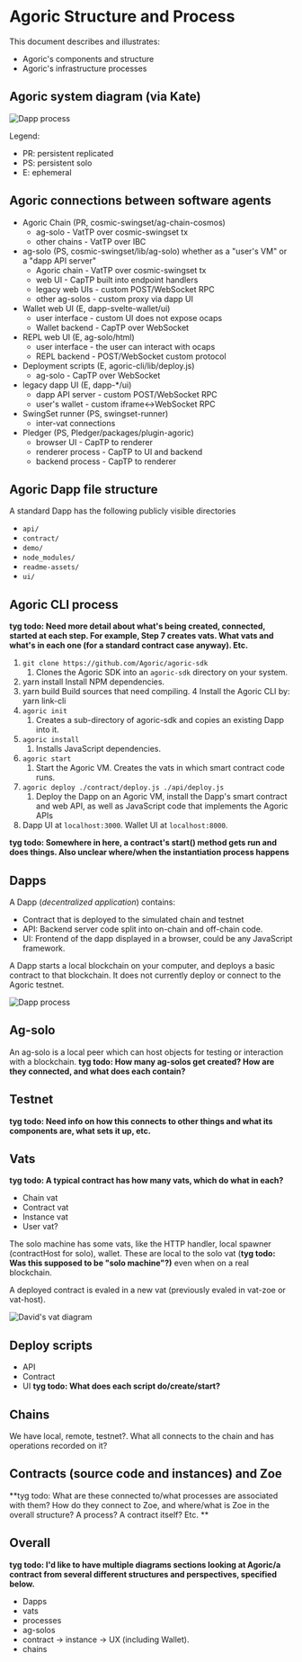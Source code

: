 # Agoric Structure and Process

This document describes and illustrates:
- Agoric's components and structure
- Agoric's infrastructure processes

## Agoric system diagram (via Kate)

![Dapp process](./assets/Agoric%20System%20Diagram.svg)

Legend:
- PR: persistent replicated
- PS: persistent solo 
- E: ephemeral

## Agoric connections between software agents

- Agoric Chain (PR, cosmic-swingset/ag-chain-cosmos)
  - ag-solo - VatTP over cosmic-swingset tx
  - other chains - VatTP over IBC
- ag-solo (PS, cosmic-swingset/lib/ag-solo) whether as a "user's VM" or a "dapp API server"
  - Agoric chain - VatTP over cosmic-swingset tx
  - web UI - CapTP built into endpoint handlers
  - legacy web UIs - custom POST/WebSocket RPC
  - other ag-solos - custom proxy via dapp UI
- Wallet web UI (E, dapp-svelte-wallet/ui)
  - user interface - custom UI does not expose ocaps
  - Wallet backend - CapTP over WebSocket
- REPL web UI (E, ag-solo/html)
  - user interface - the user can interact with ocaps
  - REPL backend - POST/WebSocket custom protocol
- Deployment scripts (E, agoric-cli/lib/deploy.js)
  - ag-solo - CapTP over WebSocket
- legacy dapp UI (E, dapp-*/ui)
  - dapp API server - custom POST/WebSocket RPC
  - user's wallet - custom iframe<->WebSocket RPC
- SwingSet runner (PS, swingset-runner)
  - inter-vat connections
- Pledger (PS, Pledger/packages/plugin-agoric)
  - browser UI - CapTP to renderer
  - renderer process - CapTP to UI and backend
  - backend process - CapTP to renderer

## Agoric Dapp file structure

A standard Dapp has the following publicly visible directories
- `api/`
- `contract/`
- `demo/`
- `node_modules/`
- `readme-assets/`
- `ui/`	

## Agoric CLI process

**tyg todo: Need more detail about what's being created, connected, started
at each step. For example, Step 7 creates vats. What vats and what's in each one
(for a standard contract case anyway). Etc.**
1. `git clone https://github.com/Agoric/agoric-sdk`
   1. Clones the Agoric SDK into an `agoric-sdk` directory on your system.
2. yarn install	Install NPM dependencies.
3. yarn build	Build sources that need compiling. 
4	 Install the Agoric CLI by: yarn link-cli <agoric script location>
5. `agoric init`
   1. Creates a sub-directory of agoric-sdk and copies an existing Dapp into it.
6. `agoric install`
   1. Installs JavaScript dependencies.
7. `agoric start`
   1. Start the Agoric VM. Creates the vats in which smart contract code runs. 
8. `agoric deploy ./contract/deploy.js ./api/deploy.js`
   1. Deploy the Dapp on an Agoric VM, install the Dapp's smart contract and web 
     API, as well as JavaScript code that implements the Agoric APIs
9. Dapp UI at `localhost:3000`. Wallet UI at `localhost:8000`.
   
**tyg todo: Somewhere in here, a contract's start() method gets run and does 
things. Also unclear where/when the instantiation process happens**
  
## Dapps

A Dapp (*decentralized application*) contains:
- Contract that is deployed to the simulated chain and testnet
- API: Backend server code split into on-chain and off-chain code.
- UI: Frontend of the dapp displayed in a browser, could be any JavaScript framework.

A Dapp starts a local blockchain on your computer, and deploys a basic contract to that blockchain. 
It does not currently deploy or connect to the Agoric testnet.



![Dapp process](./assets/Dapp%20process.svg)

## Ag-solo

An ag-solo is a local peer which can host objects for testing or interaction with a blockchain. 
**tyg todo: How many ag-solos get created? How are they connected, and
what does each contain?**

## Testnet

**tyg todo: Need info on how this connects to other things and what its components are,
what sets it up, etc.**

## Vats

**tyg todo: A typical contract has how many vats, which do what in each?**
- Chain vat
- Contract vat
- Instance vat
- User vat?

The solo machine has some vats, like the HTTP handler, local spawner (contractHost for solo), wallet. These are local to the solo vat (**tyg todo: Was this supposed to be "solo machine"?)** even when on a real blockchain.

A deployed contract is evaled in a new vat (previously evaled in vat-zoe or vat-host).

![David's vat diagram](./assets/David-diagram.png)


## Deploy scripts
- API
- Contract
- UI
**tyg todo: What does each script do/create/start?**

## Chains
We have local, remote, testnet?. What all connects to the chain and has 
operations recorded on it?

## Contracts (source code and instances) and Zoe
**tyg todo: What are these connected to/what processes are associated with them?
How do they connect to Zoe, and where/what is Zoe in the overall structure? A process?
A contract itself? Etc. **


## Overall

**tyg todo: 
I'd like to have multiple diagrams sections looking at Agoric/a contract from several
different structures and perspectives, specified below.**

- Dapps
- vats
- processes 
- ag-solos
- contract -> instance -> UX (including Wallet). 
- chains
